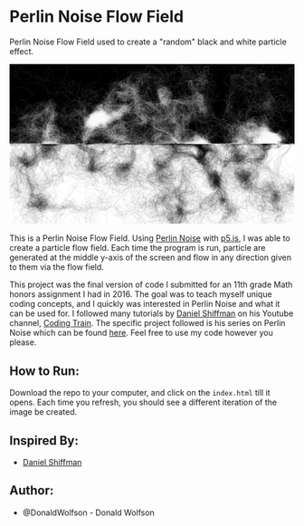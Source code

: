 # Perlin Noise Flow Field
Perlin Noise Flow Field used to create a "random" black and white particle effect.

![Perlin Noise Flow Field Example](/img/Example.png)

This is a Perlin Noise Flow Field. Using [Perlin Noise](https://en.wikipedia.org/wiki/Perlin_noise) with [p5.js](https://p5js.org/), I was able to create a particle flow field. Each time the program is run, particle are generated at the middle y-axis of the screen and flow in any direction given to them via the flow field.

This project was the final version of code I submitted for an 11th grade Math honors assignment I had in 2016. The goal was to teach myself unique coding concepts, and I quickly was interested in Perlin Noise and what it can be used for. I followed many tutorials by [Daniel Shiffman](https://shiffman.net/) on his Youtube channel, [Coding Train](https://www.youtube.com/user/shiffman). The specific project followed is his series on Perlin Noise which can be found [here](https://www.youtube.com/watch?v=Qf4dIN99e2w&list=PLRqwX-V7Uu6bgPNQAdxQZpJuJCjeOr7VD). Feel free to use my code however you please.

## How to Run:

Download the repo to your computer, and click on the ```index.html``` till it opens. Each time you refresh, you should see a different iteration of the image be created.

## Inspired By:
- [Daniel Shiffman](https://shiffman.net/)

## Author:
 - @DonaldWolfson - Donald Wolfson
